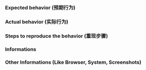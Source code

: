 
### Expected behavior (预期行为)


### Actual behavior (实际行为)


### Steps to reproduce the behavior (重现步骤)


### Informations


### Other Informations (Like Browser, System, Screenshots)


